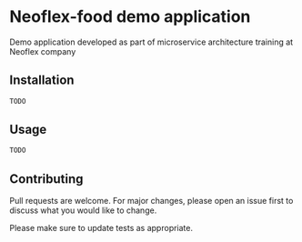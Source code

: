 # Neoflex-food demo application

Demo application developed as part of microservice architecture training at Neoflex company

## Installation



```bash
TODO
```

## Usage

```bash
TODO
```

## Contributing
Pull requests are welcome. For major changes, please open an issue first to discuss what you would like to change.

Please make sure to update tests as appropriate.

##

